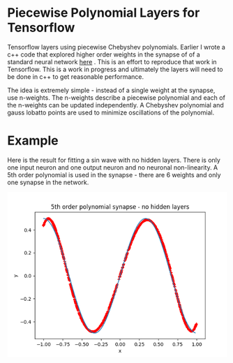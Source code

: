 # Piecewise Polynomial Layers for Tensorflow
Tensorflow layers using piecewise Chebyshev polynomials.  Earlier I wrote a c++ code that explored higher 
order weights in the synapse of of a standard neural network [here](https://www.researchgate.net/publication/276923198_Discontinuous_Piecewise_Polynomial_Neural_Networks) .  This is an effort to reproduce that work in Tensorflow.  This is a work in progress and ultimately the layers will need to be done in c++ to get
reasonable performance.

The idea is extremely simple - instead of a single weight at the synapse, use n-weights.  The n-weights describe a piecewise polynomial and each of the n-weights can be updated independently.  A Chebyshev polynomial and gauss lobatto points are used to minimize oscillations of the polynomial.

# Example

Here is the result for fitting a sin wave with no hidden layers.  There is only one input neuron and one output neuron and no neuronal non-linearity.  A 5th order polynomial is used in the synapse - there are 6 weights and only one synapse in the network.

![](sin5p.png)

